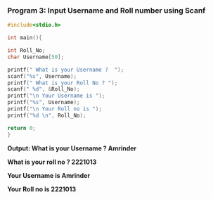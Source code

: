 ### Program 3: Input Username and Roll number using Scanf

```c
#include<stdio.h>

int main(){

int Roll_No;
char Username[50];

printf(" What is your Username ?  ");
scanf("%s", Username);
printf(" What is your Roll No ? ");
scanf(" %d", &Roll_No);
printf("\n Your Username is ");
printf("%s", Username);
printf("\n Your Roll no is ");
printf("%d \n", Roll_No);

return 0;
}
```
**Output: What is your Username ? Amrinder**

**What is your roll no ? 2221013**

**Your Username is Amrinder**

**Your Roll no is 2221013**
